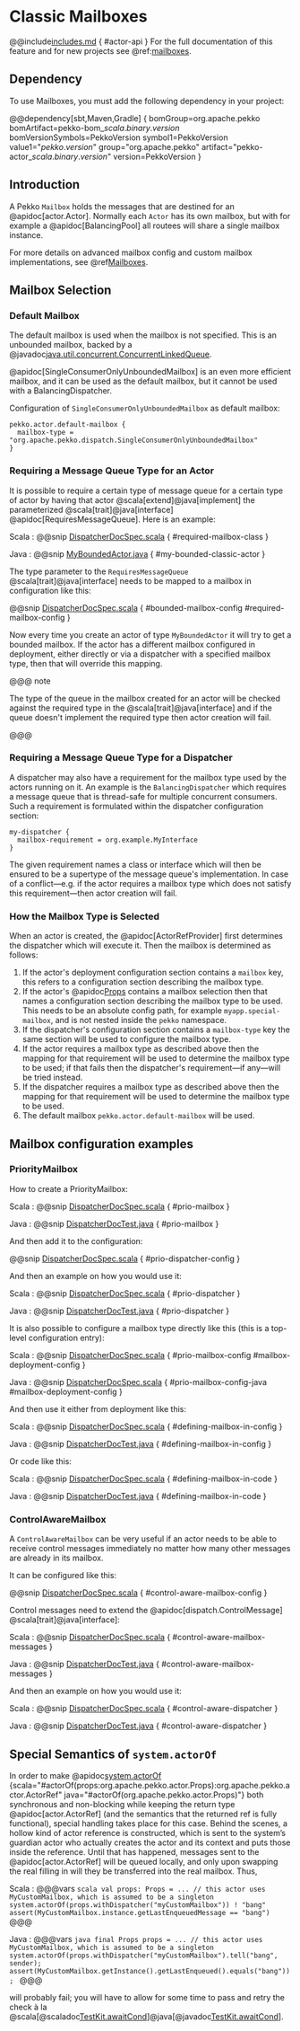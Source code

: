 # Classic Mailboxes

@@include[includes.md](includes.md) { #actor-api }
For the full documentation of this feature and for new projects see @ref:[mailboxes](typed/mailboxes.md).

## Dependency

To use Mailboxes, you must add the following dependency in your project:

@@dependency[sbt,Maven,Gradle] {
  bomGroup=org.apache.pekko bomArtifact=pekko-bom_$scala.binary.version$ bomVersionSymbols=PekkoVersion
  symbol1=PekkoVersion
  value1="$pekko.version$"
  group="org.apache.pekko"
  artifact="pekko-actor_$scala.binary.version$"
  version=PekkoVersion
}

## Introduction

A Pekko `Mailbox` holds the messages that are destined for an @apidoc[actor.Actor].
Normally each `Actor` has its own mailbox, but with for example a @apidoc[BalancingPool]
all routees will share a single mailbox instance.

For more details on advanced mailbox config and custom mailbox implementations, see @ref[Mailboxes](typed/mailboxes.md#mailbox-implementations).

## Mailbox Selection

### Default Mailbox

The default mailbox is used when the mailbox is not specified.
This is an unbounded mailbox, backed by a
@javadoc[java.util.concurrent.ConcurrentLinkedQueue](java.util.concurrent.ConcurrentLinkedQueue).

@apidoc[SingleConsumerOnlyUnboundedMailbox] is an even more efficient mailbox, and
it can be used as the default mailbox, but it cannot be used with a BalancingDispatcher.

Configuration of `SingleConsumerOnlyUnboundedMailbox` as default mailbox:

```
pekko.actor.default-mailbox {
  mailbox-type = "org.apache.pekko.dispatch.SingleConsumerOnlyUnboundedMailbox"
}
```

### Requiring a Message Queue Type for an Actor

It is possible to require a certain type of message queue for a certain type of actor
by having that actor @scala[extend]@java[implement] the parameterized @scala[trait]@java[interface] @apidoc[RequiresMessageQueue]. Here is
an example:

Scala
:   @@snip [DispatcherDocSpec.scala](/docs/src/test/scala/docs/dispatcher/DispatcherDocSpec.scala) { #required-mailbox-class }

Java
:   @@snip [MyBoundedActor.java](/docs/src/test/java/jdocs/actor/MyBoundedActor.java) { #my-bounded-classic-actor }

The type parameter to the `RequiresMessageQueue` @scala[trait]@java[interface] needs to be mapped to a mailbox in
configuration like this:

@@snip [DispatcherDocSpec.scala](/docs/src/test/scala/docs/dispatcher/DispatcherDocSpec.scala) { #bounded-mailbox-config #required-mailbox-config }

Now every time you create an actor of type `MyBoundedActor` it will try to get a bounded
mailbox. If the actor has a different mailbox configured in deployment, either directly or via
a dispatcher with a specified mailbox type, then that will override this mapping.

@@@ note

The type of the queue in the mailbox created for an actor will be checked against the required type in the
@scala[trait]@java[interface] and if the queue doesn't implement the required type then actor creation will fail.

@@@

### Requiring a Message Queue Type for a Dispatcher

A dispatcher may also have a requirement for the mailbox type used by the
actors running on it. An example is the `BalancingDispatcher` which requires a
message queue that is thread-safe for multiple concurrent consumers. Such a
requirement is formulated within the dispatcher configuration section:

```
my-dispatcher {
  mailbox-requirement = org.example.MyInterface
}
```

The given requirement names a class or interface which will then be ensured to
be a supertype of the message queue's implementation. In case of a
conflict—e.g. if the actor requires a mailbox type which does not satisfy this
requirement—then actor creation will fail.

### How the Mailbox Type is Selected

When an actor is created, the @apidoc[ActorRefProvider] first determines the
dispatcher which will execute it. Then the mailbox is determined as follows:

 1. If the actor's deployment configuration section contains a `mailbox` key,
this refers to a configuration section describing the mailbox type.
 2. If the actor's @apidoc[Props](actor.Props) contains a mailbox selection then that names a configuration section describing the
mailbox type to be used. This needs to be an absolute config path,
for example `myapp.special-mailbox`, and is not nested inside the `pekko` namespace.
 3. If the dispatcher's configuration section contains a `mailbox-type` key
the same section will be used to configure the mailbox type.
 4. If the actor requires a mailbox type as described above then the mapping for
that requirement will be used to determine the mailbox type to be used; if
that fails then the dispatcher's requirement—if any—will be tried instead.
 5. If the dispatcher requires a mailbox type as described above then the
mapping for that requirement will be used to determine the mailbox type to
be used.
 6. The default mailbox `pekko.actor.default-mailbox` will be used.

## Mailbox configuration examples

### PriorityMailbox

How to create a PriorityMailbox:

Scala
:   @@snip [DispatcherDocSpec.scala](/docs/src/test/scala/docs/dispatcher/DispatcherDocSpec.scala) { #prio-mailbox }

Java
:   @@snip [DispatcherDocTest.java](/docs/src/test/java/jdocs/dispatcher/DispatcherDocTest.java) { #prio-mailbox }

And then add it to the configuration:

@@snip [DispatcherDocSpec.scala](/docs/src/test/scala/docs/dispatcher/DispatcherDocSpec.scala) { #prio-dispatcher-config }

And then an example on how you would use it:

Scala
:   @@snip [DispatcherDocSpec.scala](/docs/src/test/scala/docs/dispatcher/DispatcherDocSpec.scala) { #prio-dispatcher }

Java
:   @@snip [DispatcherDocTest.java](/docs/src/test/java/jdocs/dispatcher/DispatcherDocTest.java) { #prio-dispatcher }

It is also possible to configure a mailbox type directly like this (this is a top-level configuration entry):

Scala
:   @@snip [DispatcherDocSpec.scala](/docs/src/test/scala/docs/dispatcher/DispatcherDocSpec.scala) { #prio-mailbox-config #mailbox-deployment-config }

Java
:   @@snip [DispatcherDocSpec.scala](/docs/src/test/scala/docs/dispatcher/DispatcherDocSpec.scala) { #prio-mailbox-config-java #mailbox-deployment-config }

And then use it either from deployment like this:

Scala
:   @@snip [DispatcherDocSpec.scala](/docs/src/test/scala/docs/dispatcher/DispatcherDocSpec.scala) { #defining-mailbox-in-config }

Java
:   @@snip [DispatcherDocTest.java](/docs/src/test/java/jdocs/dispatcher/DispatcherDocTest.java) { #defining-mailbox-in-config }

Or code like this:

Scala
:   @@snip [DispatcherDocSpec.scala](/docs/src/test/scala/docs/dispatcher/DispatcherDocSpec.scala) { #defining-mailbox-in-code }

Java
:   @@snip [DispatcherDocTest.java](/docs/src/test/java/jdocs/dispatcher/DispatcherDocTest.java) { #defining-mailbox-in-code }

### ControlAwareMailbox

A `ControlAwareMailbox` can be very useful if an actor needs to be able to receive control messages
immediately no matter how many other messages are already in its mailbox.

It can be configured like this:

@@snip [DispatcherDocSpec.scala](/docs/src/test/scala/docs/dispatcher/DispatcherDocSpec.scala) { #control-aware-mailbox-config }

Control messages need to extend the @apidoc[dispatch.ControlMessage] @scala[trait]@java[interface]:

Scala
:   @@snip [DispatcherDocSpec.scala](/docs/src/test/scala/docs/dispatcher/DispatcherDocSpec.scala) { #control-aware-mailbox-messages }

Java
:   @@snip [DispatcherDocTest.java](/docs/src/test/java/jdocs/dispatcher/DispatcherDocTest.java) { #control-aware-mailbox-messages }

And then an example on how you would use it:

Scala
:   @@snip [DispatcherDocSpec.scala](/docs/src/test/scala/docs/dispatcher/DispatcherDocSpec.scala) { #control-aware-dispatcher }

Java
:   @@snip [DispatcherDocTest.java](/docs/src/test/java/jdocs/dispatcher/DispatcherDocTest.java) { #control-aware-dispatcher }

## Special Semantics of `system.actorOf`

In order to make @apidoc[system.actorOf](actor.ActorRefFactory) {scala="#actorOf(props:org.apache.pekko.actor.Props):org.apache.pekko.actor.ActorRef" java="#actorOf(org.apache.pekko.actor.Props)"} both synchronous and non-blocking while
keeping the return type @apidoc[actor.ActorRef] (and the semantics that the returned
ref is fully functional), special handling takes place for this case. Behind
the scenes, a hollow kind of actor reference is constructed, which is sent to
the system’s guardian actor who actually creates the actor and its context and
puts those inside the reference. Until that has happened, messages sent to the
@apidoc[actor.ActorRef] will be queued locally, and only upon swapping the real
filling in will they be transferred into the real mailbox. Thus,

Scala
:   @@@vars
    ```scala
    val props: Props = ...
    // this actor uses MyCustomMailbox, which is assumed to be a singleton
    system.actorOf(props.withDispatcher("myCustomMailbox")) ! "bang"
    assert(MyCustomMailbox.instance.getLastEnqueuedMessage == "bang")
    ```
    @@@

Java
:   @@@vars
    ```java
    final Props props = ...
    // this actor uses MyCustomMailbox, which is assumed to be a singleton
    system.actorOf(props.withDispatcher("myCustomMailbox").tell("bang", sender);
    assert(MyCustomMailbox.getInstance().getLastEnqueued().equals("bang"));
    ```
    @@@

will probably fail; you will have to allow for some time to pass and retry the
check à la @scala[@scaladoc[TestKit.awaitCond](pekko.testkit.TestKit#awaitCond(p:=%3EBoolean,max:scala.concurrent.duration.Duration,interval:scala.concurrent.duration.Duration,message:String):Unit)]@java[@javadoc[TestKit.awaitCond](pekko.testkit.javadsl.TestKit#awaitCond(java.time.Duration,java.time.Duration,java.lang.String,java.util.function.Supplier))].
